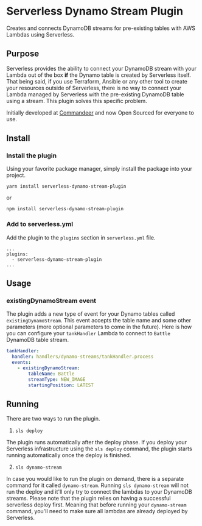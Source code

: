 # Serverless Dynamo Stream Plugin

Creates and connects DynamoDB streams for pre-existing tables with AWS Lambdas using Serverless.

## Purpose
Serverless provides the ability to connect your DynamoDB stream with your Lambda out of the box **if** the Dynamo table is created by Serverless itself.
That being said, if you use Terraform, Ansible or any other tool to create your resources outside of Serverless,
there is no way to connect your Lambda managed by Serverless with the pre-existing DynamoDB table using a stream.
This plugin solves this specific problem. 

Initially developed at [Commandeer](https://getcommandeer.com) and now Open Sourced for everyone to use.

## Install

### Install the plugin

Using your favorite package manager, simply install the package into your project.

```
yarn install serverless-dynamo-stream-plugin
```

or

```
npm install serverless-dynamo-stream-plugin
```

### Add to serverless.yml

Add the plugin to the `plugins` section in `serverless.yml` file.

```
...
plugins:
  - serverless-dynamo-stream-plugin
...
```

## Usage

### existingDynamoStream event

The plugin adds a new type of event for your Dynamo tables called `existingDynamoStream`.
This event accepts the table name and some other parameters (more optional parameters to come in the future).
Here is how you can configure your `tankHandler` Lambda to connect to `Battle` DynamoDB table stream.

```yaml
tankHandler:
  handler: handlers/dynamo-streams/tankHandler.process
  events:
    - existingDynamoStream:
        tableName: Battle
        streamType: NEW_IMAGE
        startingPosition: LATEST
```

## Running

There are two ways to run the plugin.

1) `sls deploy`

The plugin runs automatically after the deploy phase.
If you deploy your Serverless infrastructure using the `sls deploy` command,
the plugin starts running automatically once the deploy is finished.

2) `sls dynamo-stream`

In case you would like to run the plugin on demand, there is a separate command for it called `dynamo-stream`.
Running `sls dynamo-stream` will not run the deploy and it'll only try to connect the lambdas to your DynamoDB streams.
Please note that the plugin relies on having a successful serverless deploy first.
Meaning that before running your `dynamo-stream` command,
you'll need to make sure all lambdas are already deployed by Serverless.

